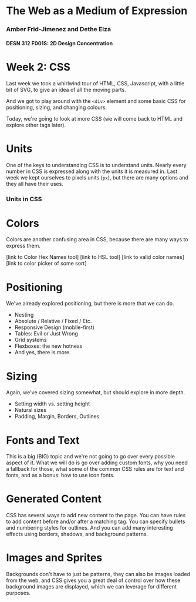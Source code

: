 # The Web as a Medium of Expression

### Amber Frid-Jimenez and Dethe Elza

#### DESN 312 F001S: 2D Design Concentration



# Week 2: CSS



Last week we took a whirlwind tour of HTML, CSS, Javascript, with a little bit of SVG, to give an idea of all the moving parts.

And we got to play around with the `<div>` element and some basic CSS for positioning, sizing, and changing colours.

Today, we're going to look at more CSS (we will come back to HTML and explore other tags later).



# Units

One of the keys to understanding CSS is to understand units. Nearly every number in CSS is expressed along with the units it is measured in. Last week we kept ourselves to pixels units (`px`), but there are many options and they all have their uses.


### Units in CSS




# Colors

Colors are another confusing area in CSS, because there are many ways to express them.

[link to Color Hex Names tool]
[link to HSL tool]
[link to valid color names]
[link to color picker of some sort]



# Positioning

We've already explored positioning, but there is more that we can do.

* Nesting
* Absolute / Relative / Fixed / Etc.
* Responsive Design (mobile-first)
* Tables: Evil or Just Wrong
* Grid systems
* Flexboxes: the new hotness
* And yes, there is more.



# Sizing

Again, we've covered sizing somewhat, but should explore in more depth.

* Setting width vs. setting height
* Natural sizes
* Padding, Margin, Borders, Outlines



# Fonts and Text

This is a big (BIG) topic and we're not going to go over every possible aspect of it. What we will do is go over adding custom fonts, why you need a fallback for those, what some of the common CSS rules are for text and fonts, and as a bonus: how to use icon fonts.



# Generated Content

CSS has several ways to add new content to the page. You can have rules to add content before and/or after a matching tag. You can specify bullets and numbering styles for outlines. And you can add many interesting effects using borders, shadows, and background patterns.



# Images and Sprites

Backgrounds don't have to just be patterns, they can also be images loaded from the web, and CSS gives you a great deal of control over how these background images are displayed, which we can leverage for different purposes.


